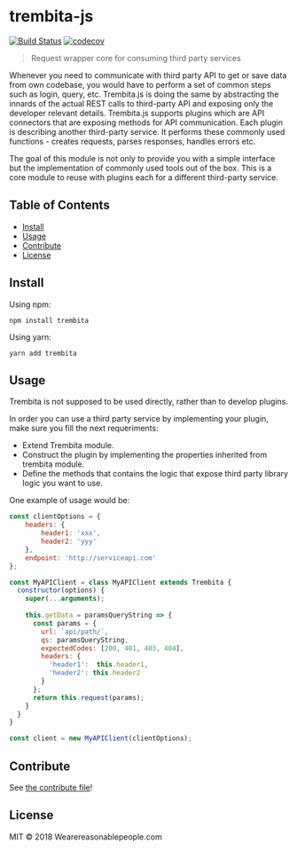 # trembita-js

[![Build Status](https://travis-ci.com/wearereasonablepeople/trembita.svg?token=H11zxJynPszpg8G3VJzP&branch=master)](https://travis-ci.com/wearereasonablepeople/trembita)
[![codecov](https://codecov.io/gh/wearereasonablepeople/trembita/branch/master/graph/badge.svg?token=XWv9pmS1Vm)](https://codecov.io/gh/wearereasonablepeople/trembita)

> Request wrapper core for consuming third party services

Whenever you need to communicate with third party API to get or save data from own codebase, you would have to perform a set of common steps such as login, query, etc.
Trembita.js is doing the same by abstracting the innards of the actual REST calls to third-party API and exposing only the developer relevant details.
Trembita.js supports plugins which are API connectors that are exposing methods for API communication. Each plugin is describing another third-party service. It performs these commonly used functions - creates requests, parses responses, handles errors etc.

The goal of this module is not only to provide you with a simple interface but the implementation of commonly used tools out of the box. This is a core module to reuse with plugins each for a different third-party service.

## Table of Contents

- [Install](#install)
- [Usage](#usage)
- [Contribute](#contribute)
- [License](#license)

## Install

Using npm:

```
npm install trembita
```

Using yarn:
```
yarn add trembita
```

## Usage
Trembita is not supposed to be used directly, rather than to develop plugins.

In order you can use a third party service by implementing your plugin, make sure you fill the next requeriments:

-  Extend Trembita module.
-  Construct the plugin by implementing the properties inherited from trembita module.
-  Define the methods that contains the logic that expose third party library logic you want to use.

One example of usage would be:

```js
const clientOptions = { 
	headers: { 
		header1: 'xxx', 
		header2: 'yyy'
	},
	endpoint: 'http://serviceapi.com'
};

const MyAPIClient = class MyAPIClient extends Trembita {
  constructor(options) {
    super(...arguments);
    
    this.getData = paramsQueryString => {
      const params = {
        url: `api/path/`,
        qs: paramsQueryString,
        expectedCodes: [200, 401, 403, 404],
        headers: {
          'header1':  this.header1,
          'header2': this.header2
        }
      };
      return this.request(params);
    }
  }
}

const client = new MyAPIClient(clientOptions);
```

## Contribute

See [the contribute file](CONTRIBUTING.md)!

## License

MIT © 2018 Wearereasonablepeople.com
